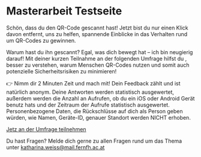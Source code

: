 # Masterarbeit Testseite

Schön, dass du den QR-Code gescannt hast! Jetzt bist du nur einen Klick davon entfernt, uns zu helfen, spannende Einblicke in das Verhalten rund um QR-Codes zu gewinnen.

Warum hast du ihn gescannt? Egal, was dich bewegt hat – ich bin neugierig darauf! Mit deiner kurzen Teilnahme an der folgenden Umfrage hilfst du , besser zu verstehen, warum Menschen QR-Codes nutzen und somit auch potenzielle Sicherheitsrisiken zu minimieren!

👉 Nimm dir 2 Minuten Zeit und mach mit! Dein Feedback zählt und ist natürlich anonym. Deine Antworten werden statistisch ausgewertet, außerdem werden die Anzahl an Aufrufen, ob du ein iOS oder Android Gerät benutz hats und der Zeitraum der Aufrufe statistisch ausgewertet. Personenbezogene Daten, die Rückschlüsse auf dich als Person geben würden, wie Namen, Geräte-ID, genauer Standort werden NICHT erhoben. 


[Jetz an der Umfrage teilnehmen](https://forms.gle/1TmB5khjTkcWhyhy5)

Du hast Fragen? Melde dich gerne zu allen Fragen rund um das Thema unter katharina.weiss@mail.fernfh.ac.at



